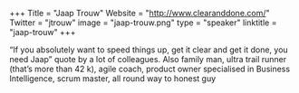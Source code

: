 
+++
Title = "Jaap Trouw"
Website = "http://www.clearanddone.com/"
Twitter = "jtrouw"
image = "jaap-trouw.png"
type = "speaker"
linktitle = "jaap-trouw"
+++

“If you absolutely want to speed things up, get it clear and get it done, you need Jaap” quote by a lot of colleagues. Also family man, ultra trail runner (that’s more than 42 k), agile coach, product owner specialised in Business Intelligence, scrum master, all round way to honest guy